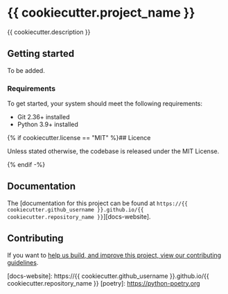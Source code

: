# {{ cookiecutter.project_name }}

{{ cookiecutter.description }}

## Getting started

To be added.

### Requirements

To get started, your system should meet the following requirements:

- Git 2.36+ installed
- Python 3.9+ installed

{% if cookiecutter.license == "MIT" %}## Licence

Unless stated otherwise, the codebase is released under the MIT License.

{% endif -%}

## Documentation

The [documentation for this project can be found at
`https://{{ cookiecutter.github_username }}.github.io/{{ cookiecutter.repository_name }}`][docs-website].

## Contributing

If you want to [help us build, and improve this project, view our contributing
guidelines][docs-contributing].

[cruft-installation]: https://cruft.github.io/cruft
[docs-contributing]: ./CONTRIBUTING.md

[docs-website]: https://{{ cookiecutter.github_username }}.github.io/{{ cookiecutter.repository_name }}
[poetry]: https://python-poetry.org
